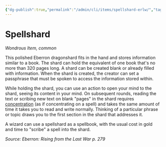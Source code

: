 ```yaml
---
{"dg-publish":true,"permalink":"/admin/cli/items/spellshard-erlw/","tags":["compendium/src/5e/erlw","item/rarity/common","item/wondrous"],"updated":"2025-01-11T15:32:20.640+00:00"}
---
```


# Spellshard
*Wondrous Item, common*  


This polished Eberron dragonshard fits in the hand and stores information similar to a book. The shard can hold the equivalent of one book that's no more than 320 pages long. A shard can be created blank or already filled with information. When the shard is created, the creator can set a passphrase that must be spoken to access the information stored within.

While holding the shard, you can use an action to open your mind to the shard, seeing its content in your mind. On subsequent rounds, reading the text or scribing new text on blank "pages" in the shard requires [concentration](/3-Mechanics/CLI/rules/conditions.md#concentration) (as if concentrating on a spell) and takes the same amount of time it takes you to read and write normally. Thinking of a particular phrase or topic draws you to the first section in the shard that addresses it.

A wizard can use a spellshard as a spellbook, with the usual cost in gold and time to "scribe" a spell into the shard.

*Source: Eberron: Rising from the Last War p. 279*